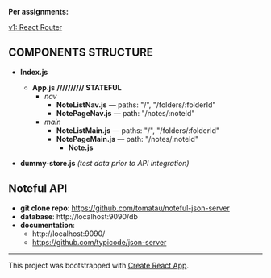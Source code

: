 **Per assignments:** 

[v1: React Router](https://courses.thinkful.com/react-v1/checkpoint/14#assignment)

## COMPONENTS STRUCTURE

* **Index.js** 
  * **App.js** **////////// STATEFUL**
    * _nav_
      * **NoteListNav.js** — paths: "/", "/folders/:folderId"
      * **NotePageNav.js** — path: "/notes/:noteId"
    * _main_ 
      * **NoteListMain.js** — paths: "/", "/folders/:folderId"
      * **NotePageMain.js** — path: "/notes/:noteId"
        * **Note.js**
        
* **dummy-store.js** _(test data prior to API integration)_


## Noteful API 
* **git clone repo**: https://github.com/tomatau/noteful-json-server
* **database**: http://localhost:9090/db
* **documentation**:
  * http://localhost:9090/
  * https://github.com/typicode/json-server


<hr />


This project was bootstrapped with [Create React App](https://github.com/facebook/create-react-app).

